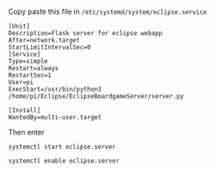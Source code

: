 Copy paste this file in ```/etc/systemd/system/eclipse.service```


```
[Unit]
Description=Flask server for eclipse webapp
After=network.target
StartLimitIntervalSec=0
[Service]
Type=simple
Restart=always
RestartSec=1
User=pi
ExecStart=/usr/bin/python3 /home/pi/Eclipse/EclipseBoardgameServer/server.py

[Install]
WantedBy=multi-user.target
```


Then enter

```systemctl start eclipse.server```

```systemctl enable eclipse.server```
